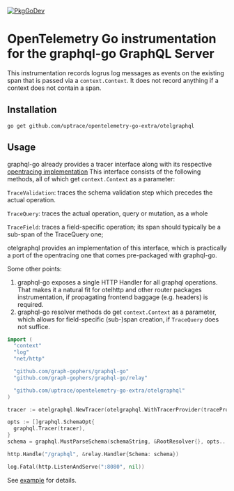 [![PkgGoDev](https://pkg.go.dev/badge/github.com/uptrace/opentelemetry-go-extra/otelgraphql)](https://pkg.go.dev/github.com/uptrace/opentelemetry-go-extra/otelgraphql)

# OpenTelemetry Go instrumentation for the graphql-go GraphQL Server

This instrumentation records logrus log messages as events on the existing span that is passed via a
`context.Context`. It does not record anything if a context does not contain a span.

## Installation

```shell
go get github.com/uptrace/opentelemetry-go-extra/otelgraphql
```

## Usage

graphql-go already provides a tracer interface along with its respective
[opentracing implementation](https://github.com/graph-gophers/graphql-go/tree/v1.1.0/trace) This
interface consists of the following methods, all of which get `context.Context` as a parameter:

`TraceValidation`: traces the schema validation step which precedes the actual operation.

`TraceQuery`: traces the actual operation, query or mutation, as a whole

`TraceField`: traces a field-specific operation; its span should typically be a sub-span of the
TraceQuery one;

otelgraphql provides an implementation of this interface, which is practically a port of the
opentracing one that comes pre-packaged with graphql-go.

Some other points:

1. graphql-go exposes a single HTTP Handler for all graphql operations. That makes it a natural fit
   for otelhttp and other router packages instrumentation, if propagating frontend baggage (e.g.
   headers) is required.
2. graphql-go resolver methods do get `context.Context` as a parameter, which allows for
   field-specific (sub-)span creation, if `TraceQuery` does not suffice.

```go
import (
  "context"
  "log"
  "net/http"

  "github.com/graph-gophers/graphql-go"
  "github.com/graph-gophers/graphql-go/relay"

  "github.com/uptrace/opentelemetry-go-extra/otelgraphql"
)

tracer := otelgraphql.NewTracer(otelgraphql.WithTracerProvider(traceProvider))

opts := []graphql.SchemaOpt{
  graphql.Tracer(tracer),
}
schema = graphql.MustParseSchema(schemaString, &RootResolver{}, opts...)

http.Handle("/graphql", &relay.Handler{Schema: schema})

log.Fatal(http.ListenAndServe(":8080", nil))
```

See [example](/example/) for details.
